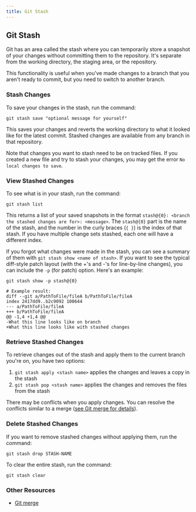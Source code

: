 ```yaml
---
title: Git Stash
---
```

## Git Stash

Git has an area called the stash where you can temporarily store a snapshot of your changes without committing them to the repository. It's separate from the working directory, the staging area, or the repository.

This functionality is useful when you've made changes to a branch that you aren't ready to commit, but you need to switch to another branch.

### Stash Changes
To save your changes in the stash, run the command:

```shell
git stash save "optional message for yourself"
```

This saves your changes and reverts the working directory to what it looked like for the latest commit. Stashed changes are available from any branch in that repository.

Note that changes you want to stash need to be on tracked files. If you created a new file and try to stash your changes, you may get the error `No local changes to save`.

### View Stashed Changes
To see what is in your stash, run the command:

```shell
git stash list
```
This returns a list of your saved snapshots in the format `stash@{0}: <branch the stashed changes are for>: <message>`. The `stash@{0}` part is the name of the stash, and the number in the curly braces (`{ }`) is the index of that stash. If you have multiple change sets stashed, each one will have a different index.

If you forgot what changes were made in the stash, you can see a summary of them with `git stash show <name of stash>`. If you want to see the typical diff-style patch layout (with the +'s and -'s for line-by-line changes), you can include the `-p` (for patch) option. Here's an example:

```shell
git stash show -p stash@{0}

# Example result:
diff --git a/PathToFile/fileA b/PathToFile/fileA
index 2417dd9..b2c9092 100644
--- a/PathToFile/fileA
+++ b/PathToFile/fileA
@@ -1,4 +1,4 @@
-What this line looks like on branch
+What this line looks like with stashed changes
```

### Retrieve Stashed Changes
To retrieve changes out of the stash and apply them to the current branch you're on, you have two options:

1. `git stash apply <stash name>` applies the changes and leaves a copy in the stash
2. `git stash pop <stash name>` applies the changes and removes the files from the stash

There may be conflicts when you apply changes. You can resolve the conflicts similar to a merge ([see Git merge for details](../git-merge/index.md)).

### Delete Stashed Changes
If you want to remove stashed changes without applying them, run the command:
```shell
git stash drop STASH-NAME
```

To clear the entire stash, run the command:
```shell
git stash clear
```

### Other Resources
- [Git merge](../git-merge/index.md)
